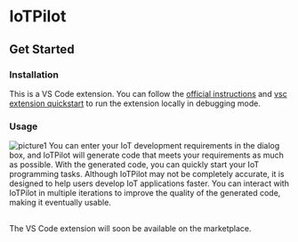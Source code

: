# IoTPilot

## Get Started

### Installation
This is a VS Code extension. You can follow the [official instructions](https://code.visualstudio.com/api/get-started/your-first-extension) and [vsc extension quickstart](./vsc-extension-quickstart.md) to run the extension locally in debugging mode.

### Usage
![picture1](./reandme_img/picture2.png)
You can enter your IoT development requirements in the dialog box, and IoTPilot will generate code that meets your requirements as much as possible.
With the generated code, you can quickly start your IoT programming tasks. Although IoTPilot may not be completely accurate, it is designed to help users develop IoT applications faster. You can interact with IoTPilot in multiple iterations to improve the quality of the generated code, making it eventually usable.

##
The VS Code extension will soon be available on the marketplace.